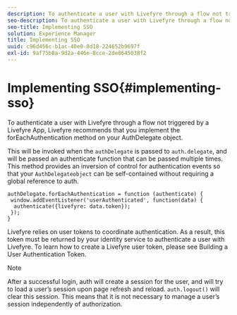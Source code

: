 ```yaml
---
description: To authenticate a user with Livefyre through a flow not triggered by a Livefyre App, Livefyre recommends that you implement the forEachAuthentication method on your AuthDelegate object.
seo-description: To authenticate a user with Livefyre through a flow not triggered by a Livefyre App, Livefyre recommends that you implement the forEachAuthentication method on your AuthDelegate object.
seo-title: Implementing SSO
solution: Experience Manager
title: Implementing SSO
uuid: c96d456c-b1ac-40e0-8d18-224652b9697f
exl-id: 9af75b8a-9d2a-446e-8cce-2de8645038f2
---
```

# Implementing SSO{#implementing-sso}

To authenticate a user with Livefyre through a flow not triggered by a Livefyre App, Livefyre recommends that you implement the forEachAuthentication method on your AuthDelegate object.

This will be invoked when the `authDelegate` is passed to `auth.delegate`, and will be passed an authenticate function that can be passed multiple times. This method provides an inversion of control for authentication events so that your `AuthDelegateobject` can be self-contained without requiring a global reference to auth.

```
authDelegate.forEachAuthentication = function (authenticate) { 
 window.addEventListener('userAuthenticated', function(data) { 
  authenticate({livefyre: data.token}); 
 }); 
}
```

Livefyre relies on user tokens to coordinate authentication. As a result, this token must be returned by your identity service to authenticate a user with Livefyre. To learn how to create a Livefyre user token, please see Building a User Authentication Token.

>[!NOTE]
>
>After a successful login, auth will create a session for the user, and will try to load a user’s session upon page refresh and reload. `auth.logout()` will clear this session. This means that it is not necessary to manage a user’s session independently of authorization.
